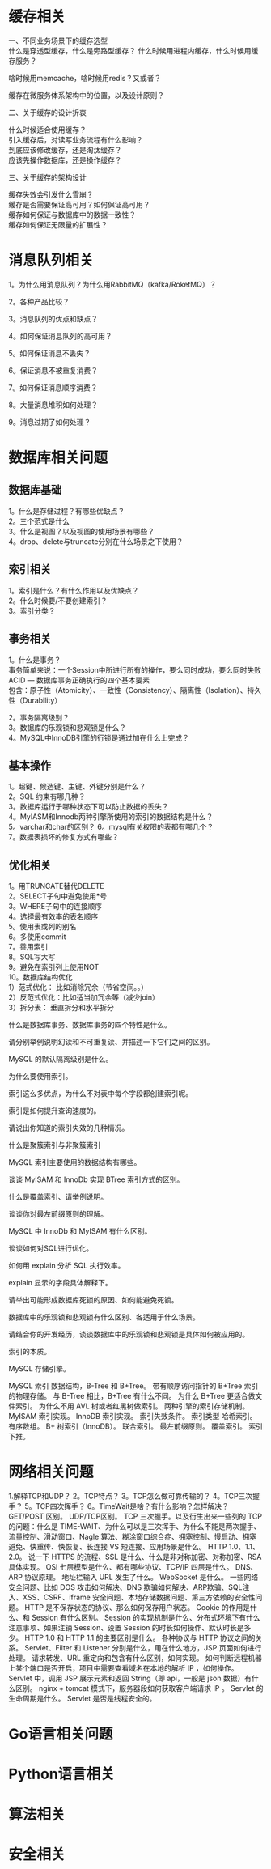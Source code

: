 

# 缓存相关

一、不同业务场景下的缓存选型    
什么是穿透型缓存，什么是旁路型缓存？
什么时候用进程内缓存，什么时候用缓存服务？    

啥时候用memcache，啥时候用redis？又或者？    

缓存在微服务体系架构中的位置，以及设计原则？    

 
二、关于缓存的设计折衷   
 
什么时候适合使用缓存？    
引入缓存后，对读写业务流程有什么影响？        
到底应该修改缓存，还是淘汰缓存？        
应该先操作数据库，还是操作缓存？    
 
三、关于缓存的架构设计

缓存失效会引发什么雪崩？    
缓存是否需要保证高可用？如何保证高可用？    
缓存如何保证与数据库中的数据一致性？    
缓存如何保证无限量的扩展性？    

# 消息队列相关

 1。为什么用消息队列？为什么用RabbitMQ（kafka/RoketMQ）？

 2。各种产品比较？

 3。消息队列的优点和缺点？

 4。如何保证消息队列的高可用？


 5。如何保证消息不丢失？


 6。保证消息不被重复消费？


 7。如何保证消息顺序消费？


 8。大量消息堆积如何处理？


 9。消息过期了如何处理？



# 数据库相关问题

## 数据库基础

1。什么是存储过程？有哪些优缺点？    
2。三个范式是什么    
3。什么是视图？以及视图的使用场景有哪些？    
4。drop、delete与truncate分别在什么场景之下使用？

## 索引相关

1。索引是什么？有什么作用以及优缺点？    
2。什么时候要/不要创建索引？    
3。索引分类？

## 事务相关

1。什么是事务？        
事务简单来说：一个Session中所进行所有的操作，要么同时成功，要么同时失败     
ACID — 数据库事务正确执行的四个基本要素    
包含：原子性（Atomicity）、一致性（Consistency）、隔离性（Isolation）、持久性（Durability）

2。事务隔离级别？    
3。数据库的乐观锁和悲观锁是什么？   
4。MySQL中InnoDB引擎的行锁是通过加在什么上完成？    

## 基本操作

1。超键、候选键、主键、外键分别是什么？    
2。SQL 约束有哪几种？    
3。数据库运行于哪种状态下可以防止数据的丢失？    
4。MyIASM和Innodb两种引擎所使用的索引的数据结构是什么？    
5。varchar和char的区别？
6。mysql有关权限的表都有哪几个？    
7。数据表损坏的修复方式有哪些？    

## 优化相关

1。用TRUNCATE替代DELETE    
2。SELECT子句中避免使用*号    
3。WHERE子句中的连接顺序    
4。选择最有效率的表名顺序    
5。使用表或列的别名    
6。多使用commit    
7。善用索引    
8。SQL写大写    
9。避免在索引列上使用NOT    
10。数据库结构优化    
1）范式优化： 比如消除冗余（节省空间。。）   
2）反范式优化：比如适当加冗余等（减少join）    
3）拆分表： 垂直拆分和水平拆分    

什么是数据库事务、数据库事务的四个特性是什么。


请分别举例说明幻读和不可重复读、并描述一下它们之间的区别。


MySQL 的默认隔离级别是什么。


为什么要使用索引。


索引这么多优点，为什么不对表中每个字段都创建索引呢。


索引是如何提升查询速度的。


请说出你知道的索引失效的几种情况。


什么是聚簇索引与非聚簇索引


MySQL 索引主要使用的数据结构有哪些。


谈谈 MyISAM 和 InnoDb 实现 BTree 索引方式的区别。


什么是覆盖索引、请举例说明。


谈谈你对最左前缀原则的理解。


MySQL 中 InnoDb 和 MyISAM 有什么区别。


谈谈如何对SQL进行优化。


如何用 explain 分析 SQL 执行效率。


explain 显示的字段具体解释下。


请举出可能形成数据库死锁的原因、如何能避免死锁。


数据库中的乐观锁和悲观锁有什么区别、各适用于什么场景。


请结合你的开发经历，谈谈数据库中的乐观锁和悲观锁是具体如何被应用的。


索引的本质。


MySQL 存储引擎。


MySQL 索引
数据结构，B-Tree 和 B+Tree。
带有顺序访问指针的 B+Tree
索引的物理存储。
与 B-Tree 相比，B+Tree 有什么不同。
为什么 B+Tree 更适合做文件索引。
为什么不用 AVL 树或者红黑树做索引。
两种引擎的索引存储机制。
MyISAM 索引实现。
InnoDB 索引实现。
索引失效条件。
索引类型
哈希索引。
有序数组。
B+ 树索引（InnoDB）。
联合索引。
最左前缀原则。
覆盖索引。
索引下推。

# 网络相关问题

1.解释TCP和UDP？
2。TCP特点？
3。TCP怎么做可靠传输的？
4。TCP三次握手？
5。TCP四次挥手？
6。TimeWait是啥？有什么影响？怎样解决？
GET/POST 区别。
UDP/TCP区别。
TCP 三次握手。以及衍生出来一些列的 TCP 的问题：什么是 TIME-WAIT、为什么可以是三次挥手、为什么不能是两次握手、流量控制、滑动窗口、Nagle 算法、糊涂窗口综合症、拥塞控制、慢启动、拥塞避免、快重传、快恢复、长连接 VS 短连接、应用场景是什么。
HTTP 1.0、1.1、2.0。
说一下 HTTPS 的流程、SSL 是什么、什么是非对称加密、对称加密、RSA 具体实现。
OSI 七层模型是什么、都有哪些协议、TCP/IP 四层是什么。
DNS、ARP 协议原理。
地址栏输入 URL 发生了什么。
WebSocket 是什么。
一些网络安全问题、比如 DOS 攻击如何解决、DNS 欺骗如何解决、ARP欺骗、SQL注入、XSS、CSRF、iframe 安全问题、本地存储数据问题、第三方依赖的安全性问题。
HTTP 是不保存状态的协议、那么如何保存用户状态。
Cookie 的作用是什么、和 Session 有什么区别。
Session 的实现机制是什么、分布式环境下有什么注意事项、如果注销 Session、设置 Session 的时长如何操作、默认时长是多少。
HTTP 1.0 和 HTTP 1.1 的主要区别是什么。
各种协议与 HTTP 协议之间的关系。
Servlet、Filter 和 Listener 分别是什么，用在什么地方，JSP 页面如何进行处理。
请求转发、URL 重定向和包含有什么区别，如何实现。
如何判断远程机器上某个端口是否开启，项目中需要查看域名在本地的解析 IP ，如何操作。
Servlet 中，调用 JSP 展示元素和返回 String（即 api，一般是 json 数据）有什么区别。
nginx + tomcat 模式下，服务器段如何获取客户端请求 IP 。
Servlet 的生命周期是什么。
Servlet 是否是线程安全的。


# Go语言相关问题

# Python语言相关

# 算法相关

# 安全相关
